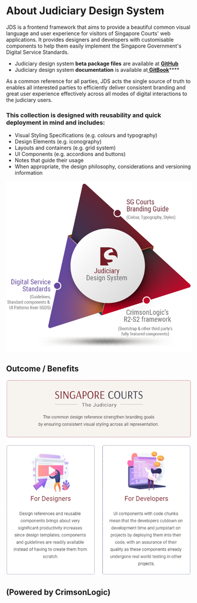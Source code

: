 # About Judiciary Design System

JDS is a frontend framework that aims to provide a beautiful common visual language and user experience for visitors of Singapore Courts' web applications. It provides designers and developers with customisable components to help them easily implement the Singapore Government's Digital Service Standards.

* Judiciary design system **beta package files** are available at [**GitHub**](https://github.com/JudiciaryDS-Github/jds)
* Judiciary design system **documentation** is available at[ **GitBook**](https://sg-jds.gitbook.io/jds-beta/v/main/)\*\*\*\*

As a common reference for all parties, JDS acts the single source of truth to enables all interested parties to efficiently deliver consistent branding and great user experience effectively across all modes of digital interactions to the judiciary users.

### This collection is designed with reusability and quick deployment in mind and includes:

* Visual Styling Specifications \(e.g. colours and typography\)
* Design Elements \(e.g. iconography\)
* Layouts and containers \(e.g. grid system\)
* UI Components \(e.g. accordions and buttons\)
* Notes that guide their usage
* When appropriate, the design philosophy, considerations and versioning information

![](.gitbook/assets/about.png)

## Outcome / Benefits

![](.gitbook/assets/jds-outcome-gitbook%20%281%29%20%281%29.png)

## \(Powered by CrimsonLogic\)

